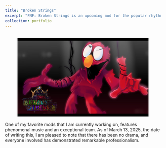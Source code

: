 ```yaml
---
title: "Broken Strings"
excerpt: "FNF: Broken Strings is an upcoming mod for the popular rhythm game Friday Night Funkin'. Created by ThoMitDraws, this mod is inspired by various puppet and costumed character shows like Don't Hug Me I'm Scared, Sesame Street, The Muppets, and more. The mod features a series of songs where players face off against corrupted versions of beloved characters from these shows."
collection: portfolio
---
```

<figure>
<br/><img src='/images/brokenStrings.png'>
</figure>
One of my favorite mods that I am currently working on, features phenomenal music and an exceptional team. As of March 13, 2025, the date of writing this, I am pleased to note that there has been no drama, and everyone involved has demonstrated remarkable professionalism.
